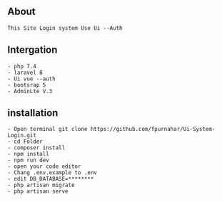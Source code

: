 ## About

    This Site Login system Use Ui --Auth

## Intergation

    - php 7.4
    - laravel 8
    - Ui vue --auth
    - bootsrap 5
    - AdminLte V.3

## installation

    - Open terminal git clone https://github.com/fpurnahar/Ui-System-Login.git
    - cd Folder
    - composer install
    - npm install
    - npm run dev
    - open your code editor
    - Chang .env.example to .env
    - edit DB_DATABASE=********
    - php artisan migrate
    - php artisan serve
